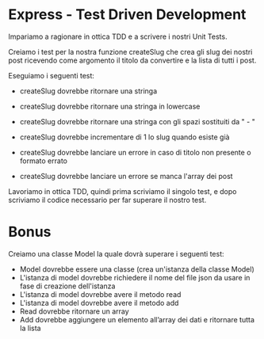 # Express - Test Driven Development

Impariamo a ragionare in ottica TDD e a scrivere i nostri Unit Tests.

Creiamo i test per la nostra funzione createSlug che crea gli slug dei nostri post ricevendo come argomento il titolo da convertire e la lista di tutti i post.

Eseguiamo i seguenti test:

- createSlug dovrebbe ritornare una stringa

- createSlug dovrebbe ritornare una stringa in lowercase

- createSlug dovrebbe ritornare una stringa con gli spazi sostituiti da " - "

- createSlug dovrebbe incrementare di 1 lo slug quando esiste già

- createSlug dovrebbe lanciare un errore in caso di titolo non presente o formato errato

- createSlug dovrebbe lanciare un errore se manca l'array dei post

Lavoriamo in ottica TDD, quindi prima scriviamo il singolo test, e dopo scriviamo il codice necessario per far superare il nostro test.

# Bonus

Creiamo una classe Model la quale dovrà superare i seguenti test:

- Model dovrebbe essere una classe (crea un'istanza della classe Model)
- L'istanza di model dovrebbe richiedere il nome del file json da usare in fase di creazione dell'istanza
- L'istanza di model dovrebbe avere il metodo read
- L'istanza di model dovrebbe avere il metodo add
- Read dovrebbe ritornare un array
- Add dovrebbe aggiungere un elemento all’array dei dati e ritornare tutta la lista